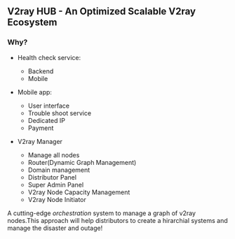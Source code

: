 ## V2ray HUB - An Optimized Scalable V2ray Ecosystem

### Why?

- Health check service:
    - Backend
    - Mobile

- Mobile app:
    - User interface
    - Trouble shoot service
    - Dedicated IP
    - Payment

- V2ray Manager
    - Manage all nodes 
    - Router(Dynamic Graph Management)
    - Domain management
    - Distributor Panel
    - Super Admin Panel
    - V2ray Node Capacity Management
    - V2ray Node Initiator


A cutting-edge _orchestration_ system to manage a graph of v2ray nodes.This approach will help distributors to create a hirarchial systems and manage the disaster and outage!